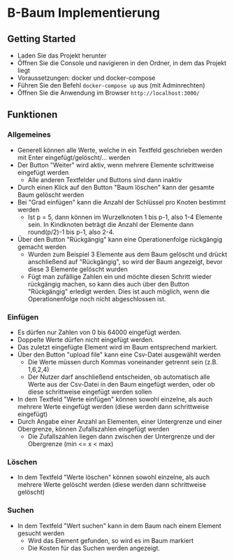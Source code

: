 # B-Baum Implementierung
## Getting Started
* Laden Sie das Projekt herunter
* Öffnen Sie die Console und navigieren in den Ordner, in dem das Projekt liegt
* Voraussetzungen: docker und docker-compose
* Führen Sie den Befehl `docker-compose up` aus (mit Adminrechten)
* Öffnen Sie die Anwendung im Browser `http://localhost:3000/`

## Funktionen
### Allgemeines
* Generell können alle Werte, welche in ein Textfeld geschrieben werden mit Enter eingefügt/gelöscht/... werden
* Der Button "Weiter" wird aktiv, wenn mehrere Elemente schrittweise eingefügt werden
    * Alle anderen Textfelder und Buttons sind dann inaktiv
* Durch einen Klick auf den Button "Baum löschen" kann der gesamte Baum gelöscht werden
* Bei "Grad einfügen" kann die Anzahl der Schlüssel pro Knoten bestimmt werden
    * Ist p = 5, dann können im Wurzelknoten 1 bis p-1, also 1-4 Elemente sein. In Kindknoten beträgt die Anzahl der Elemente dann round(p/2)-1 bis p-1, also 2-4.
* Über den Button "Rückgängig" kann eine Operationenfolge rückgängig gemacht werden
    * Wurden zum Beispiel 3 Elemente aus dem Baum gelöscht und drückt anschließend auf "Rückgängig", so wird der Baum angezeigt, bevor diese 3 Elemente gelöscht wurden
    * Fügt man zufällige Zahlen ein und möchte diesen Schritt wieder rückgängig machen, so kann dies auch über den Button "Rückgängig" erledigt werden. Dies ist auch möglich, wenn die Operationenfolge noch nicht abgeschlossen ist.

### Einfügen
* Es dürfen nur Zahlen von 0 bis 64000 eingefügt werden.
* Doppelte Werte dürfen nicht eingefügt werden.
* Das zuletzt eingefügte Element wird im Baum entsprechend markiert.
* Über den Button "upload file" kann eine Csv-Datei ausgewählt werden
    * Die Werte müssen durch Kommas voneinander getrennt sein (z.B. 1,6,2,4)
    * Der Nutzer darf anschließend entscheiden, ob automatisch alle Werte aus der Csv-Datei in den Baum eingefügt werden, oder ob diese schrittweise eingefügt werden sollen
* In dem Textfeld "Werte einfügen" können sowohl einzelne, als auch mehrere Werte eingefügt werden (diese werden dann schrittweise eingefügt)
* Durch Angabe einer Anzahl an Elementen, einer Untergrenze und einer Obergrenze, können Zufallszahlen eingefügt werden
    * Die Zufallszahlen liegen dann zwischen der Untergrenze und der Obergrenze (min <= x < max)
### Löschen
* In dem Textfeld "Werte löschen" können sowohl einzelne, als auch mehrere Werte gelöscht werden (diese werden dann schrittweise gelöscht)
### Suchen
* In dem Textfeld "Wert suchen" kann in dem Baum nach einem Element gesucht werden
    * Wird das Element gefunden, so wird es im Baum markiert
    * Die Kosten für das Suchen werden angezeigt.
